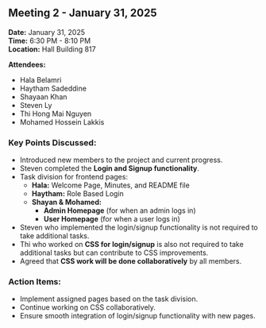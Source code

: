## Meeting 2 - January 31, 2025

**Date:** January 31, 2025  
**Time:** 6:30 PM - 8:10 PM  
**Location:** Hall Building 817

**Attendees:**  
- Hala Belamri
- Haytham Sadeddine
- Shayaan Khan
- Steven Ly
- Thi Hong Mai Nguyen
- Mohamed Hossein Lakkis

### Key Points Discussed:
- Introduced new members to the project and current progress.
- Steven completed the **Login and Signup functionality**.
- Task division for frontend pages:
  - **Hala:** Welcome Page, Minutes, and README file
  - **Haytham:** Role Based Login
  - **Shayan & Mohamed:**  
    - **Admin Homepage** (for when an admin logs in)  
    - **User Homepage** (for when a user logs in)  
- Steven who implemented the login/signup functionality is not required to take additional tasks.
- Thi who worked on **CSS for login/signup** is also not required to take additional tasks but can contribute to CSS improvements.
- Agreed that **CSS work will be done collaboratively** by all members.

### Action Items:
- Implement assigned pages based on the task division.
- Continue working on CSS collaboratively.
- Ensure smooth integration of login/signup functionality with new pages.

